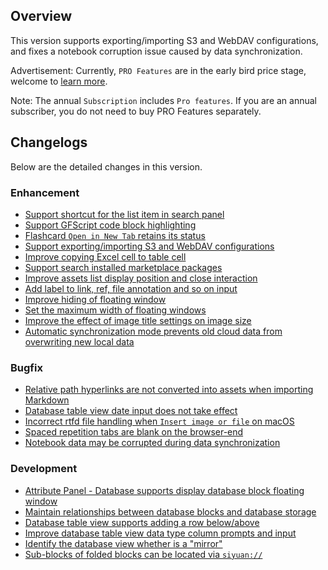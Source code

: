 ## Overview

This version supports exporting/importing S3 and WebDAV configurations, and fixes a notebook corruption issue caused by data synchronization.

Advertisement: Currently, `PRO Features` are in the early bird price stage, welcome to [learn more](https://b3log.org/siyuan/en/pricing.html).

Note: The annual `Subscription` includes `Pro features`. If you are an annual subscriber, you do not need to buy PRO Features separately.

## Changelogs

Below are the detailed changes in this version.

### Enhancement

* [Support shortcut for the list item in search panel](https://github.com/siyuan-note/siyuan/issues/9548)
* [Support GFScript code block highlighting](https://github.com/siyuan-note/siyuan/issues/9558)
* [Flashcard `Open in New Tab` retains its status](https://github.com/siyuan-note/siyuan/issues/9561)
* [Support exporting/importing S3 and WebDAV configurations](https://github.com/siyuan-note/siyuan/issues/9566)
* [Improve copying Excel cell to table cell](https://github.com/siyuan-note/siyuan/issues/9569)
* [Support search installed marketplace packages](https://github.com/siyuan-note/siyuan/issues/9577)
* [Improve assets list display position and close interaction](https://github.com/siyuan-note/siyuan/issues/9579)
* [Add label to link, ref, file annotation and so on input](https://github.com/siyuan-note/siyuan/issues/9583)
* [Improve hiding of floating window](https://github.com/siyuan-note/siyuan/issues/9584)
* [Set the maximum width of floating windows](https://github.com/siyuan-note/siyuan/issues/9587)
* [Improve the effect of image title settings on image size](https://github.com/siyuan-note/siyuan/issues/9596)
* [Automatic synchronization mode prevents old cloud data from overwriting new local data](https://github.com/siyuan-note/siyuan/issues/9601)

### Bugfix

* [Relative path hyperlinks are not converted into assets when importing Markdown](https://github.com/siyuan-note/siyuan/issues/9563)
* [Database table view date input does not take effect](https://github.com/siyuan-note/siyuan/issues/9573)
* [Incorrect rtfd file handling when `Insert image or file` on macOS](https://github.com/siyuan-note/siyuan/issues/9585)
* [Spaced repetition tabs are blank on the browser-end](https://github.com/siyuan-note/siyuan/issues/9589)
* [Notebook data may be corrupted during data synchronization](https://github.com/siyuan-note/siyuan/issues/9594)

### Development

* [Attribute Panel - Database supports display database block floating window](https://github.com/siyuan-note/siyuan/issues/9285)
* [Maintain relationships between database blocks and database storage](https://github.com/siyuan-note/siyuan/issues/9496)
* [Database table view supports adding a row below/above](https://github.com/siyuan-note/siyuan/issues/9560)
* [Improve database table view data type column prompts and input](https://github.com/siyuan-note/siyuan/issues/9570)
* [Identify the database view whether is a "mirror"](https://github.com/siyuan-note/siyuan/issues/9578)
* [Sub-blocks of folded blocks can be located via `siyuan://`](https://github.com/siyuan-note/siyuan/issues/9580)
